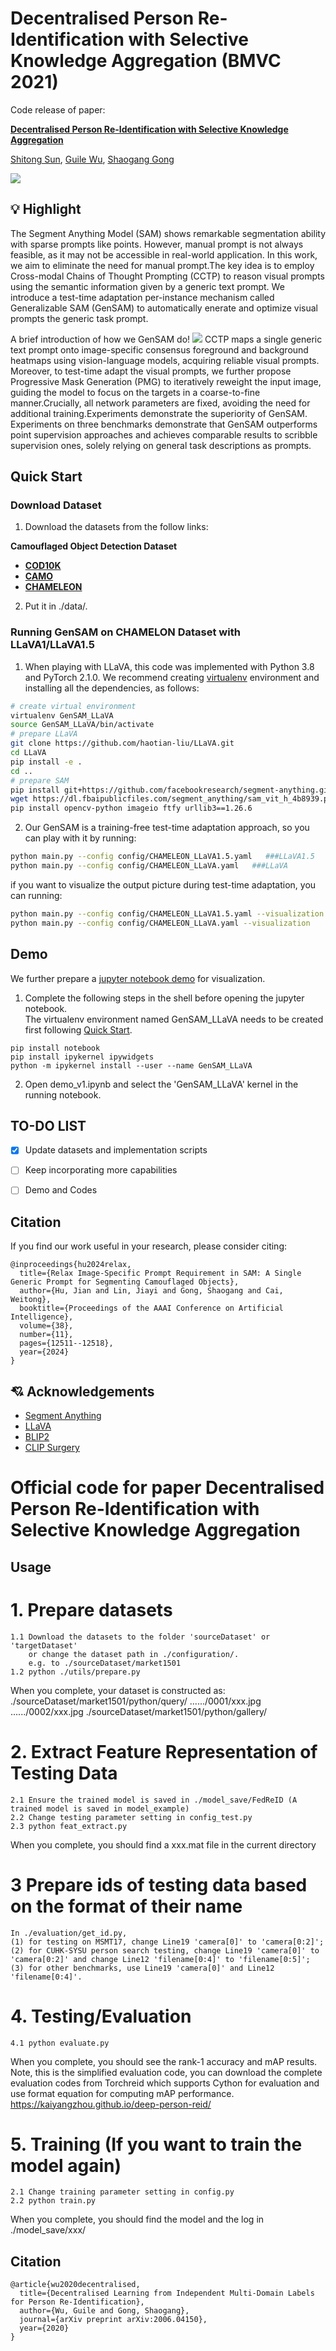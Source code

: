 # Decentralised Person Re-Identification with Selective Knowledge Aggregation (BMVC 2021)

Code release of paper:

[**Decentralised Person Re-Identification with Selective Knowledge Aggregation**](https://arxiv.org/pdf/2110.11384)

[Shitong Sun](https://suntongtongtong.github.io/), [Guile Wu](https://guilewu.github.io/), [Shaogang Gong](http://www.eecs.qmul.ac.uk/~sgg/)

<a href='https://arxiv.org/pdf/2110.11384'><img src='https://img.shields.io/badge/ArXiv-2312.07374-red' /></a> 


## :bulb: Highlight

The Segment Anything Model (SAM) shows remarkable segmentation ability with sparse prompts like points. However, manual prompt is not always feasible, as it may not be accessible in real-world application. In this work, we aim to eliminate the need for manual prompt.The key idea is to employ Cross-modal Chains of Thought Prompting (CCTP) to reason visual prompts using the semantic information given by a generic text prompt. We introduce a test-time adaptation per-instance mechanism called Generalizable SAM (GenSAM) to automatically enerate and optimize visual prompts the generic task prompt.

A brief introduction of how we GenSAM do!
<img src='AIG_framework_v2.png'>
CCTP maps a single generic text prompt onto image-specific consensus foreground and background heatmaps using vision-language models, acquiring reliable visual prompts. Moreover, to test-time adapt the visual prompts, we further propose Progressive Mask Generation (PMG) to iteratively reweight the input image, guiding the model to focus on the targets in a coarse-to-fine manner.Crucially, all network parameters are fixed, avoiding the need for additional training.Experiments demonstrate the superiority of GenSAM. Experiments on three benchmarks demonstrate that GenSAM outperforms point supervision approaches and achieves comparable results to scribble supervision ones, solely relying on general task descriptions as prompts.     

## Quick Start
<!-- The prompt-dialogue of varies abilities are saved in [dataset](https://github.com/crystraldo/StableLLAVA/tree/main/dataset). -->

<!-- The synthesized prompt-dialogue datasets of various abilities are saved in [dataset](https://github.com/crystraldo/StableLLAVA/tree/main/dataset). Please follow the steps below to generate datasets with LLaVA format. -->

<!-- 1. Use [SD-XL](https://github.com/crystraldo/StableLLAVA/blob/main/stable_diffusion.py) to generate images as training images. It will take ~13s to generate one image on V100.-->
<!-- python stable_diffusion.py --prompt_path dataset/animal.json --save_path train_set/animal/-->
<!-- 2. Use [data_to_llava](https://github.com/crystraldo/StableLLAVA/blob/main/data_to_llava.py) to convert dataset format for LLaVA model training. -->
<!-- ```
python data_to_llava.py --image_path train_set/ --prompt_path dataset/ --save_path train_ano/
``` -->

### Download Dataset
1. Download the datasets from the follow links:
   
**Camouflaged Object Detection Dataset**
- **[COD10K](https://github.com/DengPingFan/SINet/)**
- **[CAMO](https://drive.google.com/open?id=1h-OqZdwkuPhBvGcVAwmh0f1NGqlH_4B6)**
- **[CHAMELEON](https://www.polsl.pl/rau6/datasets/)**
2. Put it in ./data/.
### Running GenSAM on CHAMELON Dataset with LLaVA1/LLaVA1.5
1. When playing with LLaVA, this code was implemented with Python 3.8 and PyTorch 2.1.0. We recommend creating [virtualenv](https://virtualenv.pypa.io/) environment and installing all the dependencies, as follows:
```bash
# create virtual environment
virtualenv GenSAM_LLaVA
source GenSAM_LLaVA/bin/activate
# prepare LLaVA
git clone https://github.com/haotian-liu/LLaVA.git
cd LLaVA
pip install -e .
cd ..
# prepare SAM
pip install git+https://github.com/facebookresearch/segment-anything.git
wget https://dl.fbaipublicfiles.com/segment_anything/sam_vit_h_4b8939.pth
pip install opencv-python imageio ftfy urllib3==1.26.6
```
2. Our GenSAM is a training-free test-time adaptation approach, so you can play with it by running:
```bash
python main.py --config config/CHAMELEON_LLaVA1.5.yaml   ###LLaVA1.5
python main.py --config config/CHAMELEON_LLaVA.yaml   ###LLaVA
```
if you want to visualize the output picture during test-time adaptation, you can running:
```bash
python main.py --config config/CHAMELEON_LLaVA1.5.yaml --visualization    ###LLaVA1.5
python main.py --config config/CHAMELEON_LLaVA.yaml --visualization    ###LLaVA
```
 ## Demo
 We further prepare a [jupyter notebook demo](https://github.com/jyLin8100/GenSAM/blob/main/demo_v1.ipynb) for visualization.
 1. Complete the following steps in the shell before opening the jupyter notebook. \
 The virtualenv environment named GenSAM_LLaVA needs to be created first following [Quick Start](#running-gensam-on-chamelon-dataset-with-llava1llava15).
```
pip install notebook 
pip install ipykernel ipywidgets
python -m ipykernel install --user --name GenSAM_LLaVA
```
 2. Open demo_v1.ipynb and select the 'GenSAM_LLaVA' kernel in the running notebook.
 



 ## TO-DO LIST
- [x] Update datasets and implementation scripts
- [ ] Keep incorporating more capabilities
- [ ] Demo and Codes


## Citation

If you find our work useful in your research, please consider citing:

```
@inproceedings{hu2024relax,
  title={Relax Image-Specific Prompt Requirement in SAM: A Single Generic Prompt for Segmenting Camouflaged Objects},
  author={Hu, Jian and Lin, Jiayi and Gong, Shaogang and Cai, Weitong},
  booktitle={Proceedings of the AAAI Conference on Artificial Intelligence},
  volume={38},
  number={11},
  pages={12511--12518},
  year={2024}
}
```

## :cupid: Acknowledgements

- [Segment Anything](https://github.com/facebookresearch/segment-anything)
- [LLaVA](https://github.com/haotian-liu/LLaVA)
- [BLIP2](https://github.com/salesforce/LAVIS/tree/main/projects/blip2)
- [CLIP Surgery](https://github.com/xmed-lab/CLIP_Surgery)












# Official code for paper Decentralised Person Re-Identification with Selective Knowledge Aggregation

## Usage
# 1. Prepare datasets
```
1.1 Download the datasets to the folder 'sourceDataset' or 'targetDataset'
    or change the dataset path in ./configuration/.
    e.g. to ./sourceDataset/market1501
1.2 python ./utils/prepare.py
```
When you complete, your dataset is constructed as:
    ./sourceDataset/market1501/python/query/
                                    ....../0001/xxx.jpg
                                    ....../0002/xxx.jpg
    ./sourceDataset/market1501/python/gallery/



# 2. Extract Feature Representation of Testing Data
```
2.1 Ensure the trained model is saved in ./model_save/FedReID (A trained model is saved in model_example)
2.2 Change testing parameter setting in config_test.py
2.3 python feat_extract.py
```
When you complete, you should find a xxx.mat file in the current directory


# 3 Prepare ids of testing data based on the format of their name
```
In ./evaluation/get_id.py,
(1) for testing on MSMT17, change Line19 'camera[0]' to 'camera[0:2]';
(2) for CUHK-SYSU person search testing, change Line19 'camera[0]' to 'camera[0:2]' and change Line12 'filename[0:4]' to 'filename[0:5]';
(3) for other benchmarks, use Line19 'camera[0]' and Line12 'filename[0:4]'.
```

# 4. Testing/Evaluation
```
4.1 python evaluate.py
```
When you complete, you should see the rank-1 accuracy and mAP results.
Note, this is the simplified evaluation code, you can download the complete evaluation codes
from Torchreid which supports Cython for evaluation and use format equation for computing mAP performance.
https://kaiyangzhou.github.io/deep-person-reid/


# 5. Training (If you want to train the model again)
```
2.1 Change training parameter setting in config.py
2.2 python train.py
```
When you complete, you should find the model and the log in ./model_save/xxx/


## Citation
    @article{wu2020decentralised,
      title={Decentralised Learning from Independent Multi-Domain Labels for Person Re-Identification},
      author={Wu, Guile and Gong, Shaogang},
      journal={arXiv preprint arXiv:2006.04150},
      year={2020}
    }

